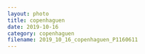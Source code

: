 ```yaml
---
layout: photo
title: copenhaguen
date: 2019-10-16
category: copenhaguen
filename: 2019_10_16_copenhaguen_P1160611
---
```

